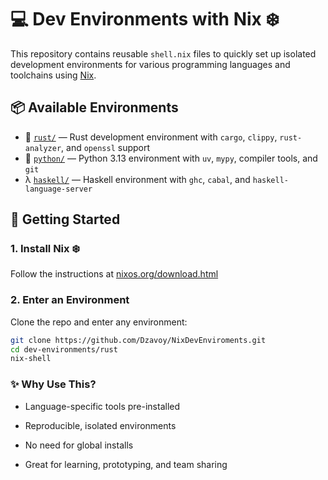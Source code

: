 # 💻 Dev Environments with Nix ❄️

This repository contains reusable `shell.nix` files to quickly set up isolated development environments for various programming languages and toolchains using [Nix](https://nixos.org/).

## 📦 Available Environments

- 🦀 [`rust/`](./rust) — Rust development environment with `cargo`, `clippy`, `rust-analyzer`, and `openssl` support
- 🐍 [`python/`](./python) — Python 3.13 environment with `uv`, `mypy`, compiler tools, and `git`
- λ [`haskell/`](./haskell) — Haskell environment with `ghc`, `cabal`, and `haskell-language-server`

## 🚀 Getting Started

### 1. Install Nix ❄️

Follow the instructions at [nixos.org/download.html](https://nixos.org/download.html)

### 2. Enter an Environment

Clone the repo and enter any environment:

```bash
git clone https://github.com/Dzavoy/NixDevEnviroments.git
cd dev-environments/rust
nix-shell
```

### ✨ Why Use This?

- Language-specific tools pre-installed

- Reproducible, isolated environments

- No need for global installs

- Great for learning, prototyping, and team sharing